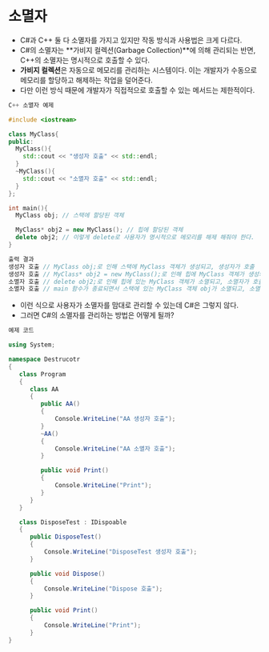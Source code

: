# 소멸자
  * C#과 C++ 둘 다 소멸자를 가지고 있지만 작동 방식과 사용법은 크게 다르다.
  * C#의 소멸자는 **가비지 컬렉션(Garbage Collection)**에 의해 관리되는 반면, C++의 소멸자는 명시적으로 호출할 수 있다.
  * **가비지 컬렉션**은 자동으로 메모리를 관리하는 시스템이다. 이는 개발자가 수동으로 메모리를 할당하고 해제하는 작업을 덜어준다.
  * 다만 이런 방식 때문에 개발자가 직접적으로 호출할 수 있는 메서드는 제한적이다.

```C++
C++ 소멸자 예제

#include <iostream>

class MyClass{
public:
  MyClass(){
    std::cout << "생성자 호출" << std::endl;
  }
  ~MyClass(){
    std::cout << "소멸자 호출" << std::endl;
  }
};

int main(){
  MyClass obj; // 스택에 할당된 객체

  MyClass* obj2 = new MyClass(); // 힙에 할당된 객체
  delete obj2; // 이렇게 delete로 사용자가 명시적으로 메모리를 해제 해줘야 한다.
}

출력 결과
생성자 호출 // MyClass obj;로 인해 스택에 MyClass 객체가 생성되고, 생성자가 호출
생성자 호출 // MyClass* obj2 = new MyClass();로 인해 힙에 MyClass 객체가 생성되고, 생성자가 호출
소멸자 호출 // delete obj2;로 인해 힙에 있는 MyClass 객체가 소멸되고, 소멸자가 호출
소멸자 호출 // main 함수가 종료되면서 스택에 있는 MyClass 객체 obj가 소멸되고, 소멸자가 호출
```
  * 이런 식으로 사용자가 소멸자를 맘대로 관리할 수 있는데 C#은 그렇지 않다.
  * 그러면 C#의 소멸자를 관리하는 방법은 어떻게 될까?

```C#
예제 코드

using System;

namespace Destrucotr
{
   class Program
   {
      class AA
      {
         public AA()
         {
             Console.WriteLine("AA 생성자 호출");
         }
         ~AA()
         {
             Console.WriteLine("AA 소멸자 호출");
         }

         public void Print()
         {
             Console.WriteLine("Print");
         }
      }
   }

   class DisposeTest : IDispoable
   {
      public DisposeTest()
      {
          Console.WriteLine("DisposeTest 생성자 호출");
      }

      public void Dispose()
      {
          Console.WriteLine("Dispose 호출");
      }

      public void Print()
      {
          Console.WriteLine("Print");
      }
}
